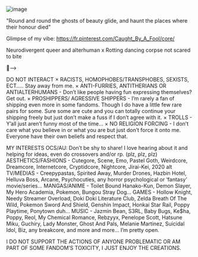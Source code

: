![image](https://files.catbox.moe/3b8771.gif)

"Round and round the ghosts of beauty glide, and haunt the places where their honour died"

Glimpse of my vibe: https://fr.pinterest.com/Caught_By_A_Fool/core/
<!--
**KANNIBALKUNT/KANNIBALKUNT** is a ✨ _special_ ✨ repository because its `README.md` (this file) appears on your GitHub profile.

🧬--> 

Neurodivergent queer and alterhuman     x      Rotting dancing corpse not scared to bite

🧬-->

DO NOT INTERACT
× RACISTS, HOMOPHOBES/TRANSPHOBES, SEXISTS, ECT….. Stay away from me.
× ANTI-FURRIES, ANTITHERIANS OR ANTIALTERHUMANS - Don’t like people having fun expressing themselves? Get out.
× PROSHIPPERS/ AGRESSIVE SHIPPERS - I’m rarely a fan of shipping even more in some fandoms. Though I do have a little few rare pairs for some. Sure some are cute and you can totally continue your shipping freely but just don’t make a fuss if I don’t agree with it.
× TROLLS - Y’all just aren’t funny most of the time…
× NO RELIGION FORCING - I don’t care what you believe in or what you are but just don’t force it onto me. Everyone have their own beliefs and respect that.

MY INTERESTS
OCS/AU: Don’t be shy to share! I love hearing about it and helping for ideas, even do crossovers and/or rp. (plz, plz, plz)
AESTHETICS/FASHIONS - Cutegore, Scene, Emo, Pastel Goth, Weirdcore, Dreamcore, Internetcore, Cryptidcore, Nightcore, Jirai-Kei, 2020 alt
TV/MEDIAS - Creepypastas, Spirited Away, Murder Drones, Hazbin Hotel, Helluva Boss, Arcane, Psychocuties, any horror psychological or ‘fantasy’ movie/series…
MANGAS/ANIME - Toilet Bound Hanako-Kun, Demon Slayer, My Hero Academia, Pokemon, Bungou Stray Dog…
GAMES - Hollow Knight, Needy Streamer Overload, Doki Doki Literature Club, Zelda Breath Of The Wild, Pokemon Sword And Shield, Genshin Impact, Honkai Star Rail, Poppy Playtime, Ponytown duh…
MUSIC - Jazmin Bean, S3RL, Baby Bugs, Ke$ha, Poppy, Reol, My Chemical Romance, Rebzyyx, Penelope Scott, Hatsune Miku, Guchiry, Lady Monster, Ghost And Pals, Melanie Martinez, Suicidal Idol, Biz, any breakcore, and more and more… I’m pretty open.

I DO NOT SUPPORT THE ACTIONS OF ANYONE PROBLEMATIC OR AM PART OF SOME FANDOM’S TOXICITY, I JUST ENJOY THE CREATIONS.
